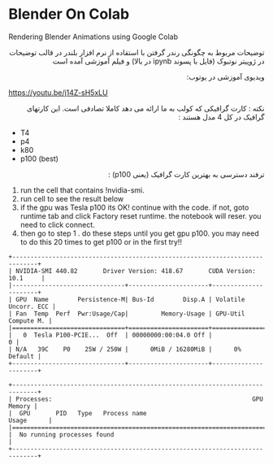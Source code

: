 # Blender On Colab
Rendering Blender Animations using Google Colab

<p dir = "rtl" >
توضیحات مربوط به چگونگی رندر گرفتن با استقاده از نرم افزار بلندر در قالب توضیحات در ژوپیتر نوتبوک (فایل با پسوند ipynb  در بالا) و فیلم آموزشی آمده است
</p>



<p dir = "rtl" >
ویدیوی آموزشی در یوتوب:
</p>

https://youtu.be/j14Z-sH5xLU


<p dir = "rtl" >
نکته :
    کارت گرافیکی که کولب به ما ارائه می دهد کاملا تصادفی است. این کارتهای گرافیک در کل 4 مدل هستند :
</p>

- T4 
- p4 
- k80 
- p100 (best)

<p dir = "rtl" >
ترفند دسترسی به بهترین کارت گرافیک (یعنی p100) :
</p>


1. run the cell that contains !nvidia-smi.
2. run cell to see the result below
3. if the gpu was Tesla p100 its OK! continue with the code. if not, goto runtime tab and click Factory reset runtime. the notebook will reser. you need to click connect.
4. then go to step 1 . do these steps until you get gpu p100. you may need to do this 20 times to get p100 or in the first try!! 

<!-- language: lang-none -->
    +-----------------------------------------------------------------------------+   
    | NVIDIA-SMI 440.82       Driver Version: 418.67       CUDA Version: 10.1     |
    |-------------------------------+----------------------+----------------------+
    | GPU  Name        Persistence-M| Bus-Id        Disp.A | Volatile Uncorr. ECC |
    | Fan  Temp  Perf  Pwr:Usage/Cap|         Memory-Usage | GPU-Util  Compute M. |
    |===============================+======================+======================|
    |   0  Tesla P100-PCIE...  Off  | 00000000:00:04.0 Off |                    0 |
    | N/A   39C    P0    25W / 250W |      0MiB / 16280MiB |      0%      Default |
    +-------------------------------+----------------------+----------------------+
                                                                                   
    +-----------------------------------------------------------------------------+
    | Processes:                                                       GPU Memory |
    |  GPU       PID   Type   Process name                             Usage      |
    |=============================================================================|
    |  No running processes found                                                 |
    +-----------------------------------------------------------------------------+

